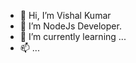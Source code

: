 - 👋 Hi, I’m Vishal Kumar
- 👀 I’m NodeJs Developer.
- 🌱 I’m currently learning ...
- 📫 ...

<!---
vishal8121/vishal8121 is a ✨ special ✨ repository because its `README.md` (this file) appears on your GitHub profile.
You can click the Preview link to take a look at your changes.
--->
